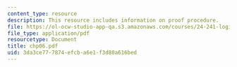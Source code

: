 ```yaml
---
content_type: resource
description: This resource includes information on proof procedure.
file: https://ol-ocw-studio-app-qa.s3.amazonaws.com/courses/24-241-logic-i-fall-2005/3da3ce777874efcba6e1f3d80a616bed_chp06.pdf
file_type: application/pdf
resourcetype: Document
title: chp06.pdf
uid: 3da3ce77-7874-efcb-a6e1-f3d80a616bed
---
```

